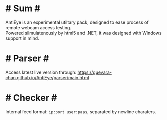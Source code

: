 # \# Sum \#
AntiEye is an experimental utiltary pack, designed to ease process of remote webcam access testing.  
Powered silmulatenously by html5 and .NET, it was designed with Windows support in mind.

# \# Parser \#
Access latest live version through: https://guevara-chan.github.io/AntiEye/parser/main.html  

# \# Checker \#
Internal feed format: `ip:port user:pass`, separated by newline charaters.
